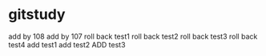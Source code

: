 # gitstudy
add by 108
add by 107
roll back test1
roll back test2
roll back test3
roll back test4
add test1
add test2
ADD test3
